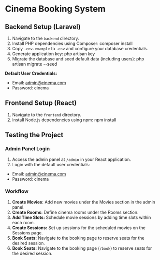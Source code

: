 # Cinema Booking System

## Backend Setup (Laravel)

1. Navigate to the `backend` directory.
2. Install PHP dependencies using Composer:
composer install
3. Copy `.env.example` to `.env` and configure your database credentials.
4. Generate application key:
php artisan key
5. Migrate the database and seed default data (including users):
php artisan migrate --seed

**Default User Credentials:**
- Email: admin@cinema.com
- Password: cinema

## Frontend Setup (React)

1. Navigate to the `frontend` directory.
2. Install Node.js dependencies using npm:
npm install

## Testing the Project

### Admin Panel Login

1. Access the admin panel at `/admin` in your React application.
2. Login with the default user credentials:
- Email: admin@cinema.com
- Password: cinema

### Workflow

1. **Create Movies:** Add new movies under the Movies section in the admin panel.
2. **Create Rooms:** Define cinema rooms under the Rooms section.
3. **Add Time Slots:** Schedule movie sessions by adding time slots within each room.
4. **Create Sessions:** Set up sessions for the scheduled movies on the Sessions page.
5. **Book Seats:** Navigate to the booking page to reserve seats for the desired session.
6. **Book Seats:** Navigate to the booking page (`/book`) to reserve seats for the desired session.
